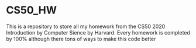 # CS50_HW
This is a repository to store all my homework from the CS50 2020 Introduction by Computer Sience by Harvard. Every homework is completed by 100% although there tons of ways to make this code better
